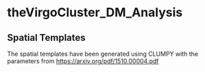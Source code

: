 # theVirgoCluster_DM_Analysis

## Spatial Templates

The spatial templates have been generated using CLUMPY with the parameters from https://arxiv.org/pdf/1510.00004.pdf

